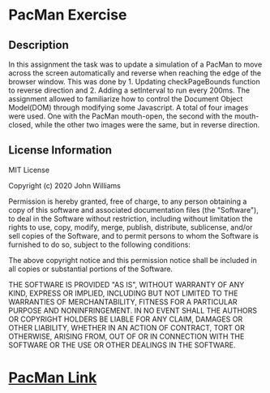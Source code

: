 # PacMan Exercise
## Description
In this assignment the task was to update a simulation of a PacMan to move across the screen automatically and reverse when reaching the edge of the browser window. This was done by 1. Updating checkPageBounds function to reverse direction and 2. Adding a setInterval to run every 200ms. The assignment allowed to familiarize how to control the Document Object Model(DOM) through modifying some Javascript. A total of four images were used. One with the PacMan mouth-open, the second with the mouth-closed, while the other two images were the same, but in reverse direction.

## License Information 
MIT License

Copyright (c) 2020 John Williams

Permission is hereby granted, free of charge, to any person obtaining a copy
of this software and associated documentation files (the "Software"), to deal
in the Software without restriction, including without limitation the rights
to use, copy, modify, merge, publish, distribute, sublicense, and/or sell
copies of the Software, and to permit persons to whom the Software is
furnished to do so, subject to the following conditions:

The above copyright notice and this permission notice shall be included in all
copies or substantial portions of the Software.

THE SOFTWARE IS PROVIDED "AS IS", WITHOUT WARRANTY OF ANY KIND, EXPRESS OR
IMPLIED, INCLUDING BUT NOT LIMITED TO THE WARRANTIES OF MERCHANTABILITY,
FITNESS FOR A PARTICULAR PURPOSE AND NONINFRINGEMENT. IN NO EVENT SHALL THE
AUTHORS OR COPYRIGHT HOLDERS BE LIABLE FOR ANY CLAIM, DAMAGES OR OTHER
LIABILITY, WHETHER IN AN ACTION OF CONTRACT, TORT OR OTHERWISE, ARISING FROM,
OUT OF OR IN CONNECTION WITH THE SOFTWARE OR THE USE OR OTHER DEALINGS IN THE
SOFTWARE.

# [PacMan Link](https://lei-marie.github.io/PacMan/PacMan.html)
